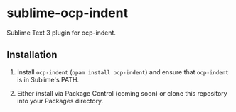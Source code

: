 # sublime-ocp-indent

Sublime Text 3 plugin for ocp-indent.

## Installation

1. Install `ocp-indent` (`opam install ocp-indent`) and ensure that `ocp-indent` is in Sublime's PATH.

2. Either install via Package Control (coming soon) or clone this repository into your Packages directory.
